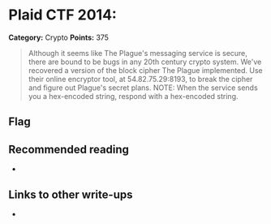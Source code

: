 # Plaid CTF 2014: 

**Category:** Crypto
**Points:** 375

> Although it seems like The Plague's messaging service is secure, there are bound to be bugs in any 20th century crypto system. We've recovered a version of the block cipher The Plague implemented. Use their online encryptor tool, at 54.82.75.29:8193, to break the cipher and figure out Plague's secret plans. NOTE: When the service sends you a hex-encoded string, respond with a hex-encoded string.

## Flag

## Recommended reading
* <NONE>

## Links to other write-ups
* <NONE>
